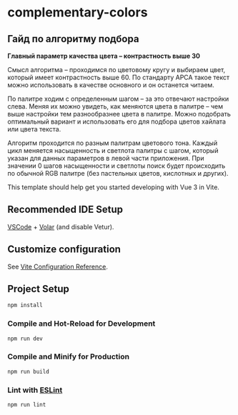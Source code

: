 # complementary-colors

## Гайд по алгоритму подбора

**Главный параметр качества цвета – контрастность выше 30**

Смысл алгоритма – проходимся по цветовому кругу и выбираем цвет, который имеет контрастность выше 60. По стандарту APCA такое текст можно использовать в качестве основного и он останется читаем.

По палитре ходим с определенным шагом – за это отвечают настройки слева. Меняя их можно увидеть, как меняются цвета в палитре – чем выше настройки тем разнообразнее цвета в палитре. Можно подобрать оптимальный вариант и использовать его для подбора цветов хайлата или цвета текста.

Алгоритм проходится по разным палитрам цветового тона. Каждый цикл меняется насыщенность и светлота палитры с шагом, который указан для данных параметров в левой части приложения. При значении 0 шагов насыщенности и светлоты поиск будет происходить по обычной RGB палитре (без пастельных цветов, кислотных и других).

This template should help get you started developing with Vue 3 in Vite.

## Recommended IDE Setup

[VSCode](https://code.visualstudio.com/) + [Volar](https://marketplace.visualstudio.com/items?itemName=Vue.volar) (and disable Vetur).

## Customize configuration

See [Vite Configuration Reference](https://vitejs.dev/config/).

## Project Setup

```sh
npm install
```

### Compile and Hot-Reload for Development

```sh
npm run dev
```

### Compile and Minify for Production

```sh
npm run build
```

### Lint with [ESLint](https://eslint.org/)

```sh
npm run lint
```
